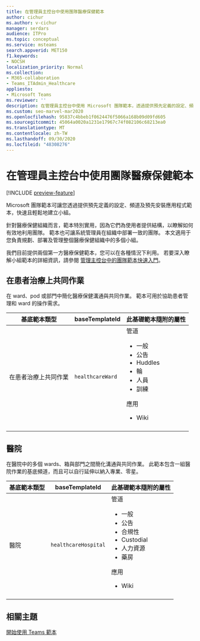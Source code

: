 ```yaml
---
title: 在管理員主控台中使用團隊醫療保健範本
author: cichur
ms.author: v-cichur
manager: serdars
audience: ITPro
ms.topic: conceptual
ms.service: msteams
search.appverid: MET150
f1.keywords:
- NOCSH
localization_priority: Normal
ms.collection:
- M365-collaboration
- Teams_ITAdmin_Healthcare
appliesto:
- Microsoft Teams
ms.reviewer: ''
description: 在管理員主控台中使用 Microsoft 團隊範本，透過提供預先定義的設定、頻道和應用程式範本，快速且輕鬆地建立小組。
ms.custom: seo-marvel-mar2020
ms.openlocfilehash: 95837c4bbeb1f0624476f5066a168b09d09fd605
ms.sourcegitcommit: 45064a0020a1231e17967c74f082106c68213ea0
ms.translationtype: MT
ms.contentlocale: zh-TW
ms.lasthandoff: 09/30/2020
ms.locfileid: "48308276"
---
```

# <a name="use-teams-healthcare-templates-in-the-admin-console"></a>在管理員主控台中使用團隊醫療保健範本

[!INCLUDE [preview-feature](../../includes/preview-feature.md)]

Microsoft 團隊範本可讓您透過提供預先定義的設定、頻道及預先安裝應用程式範本，快速且輕鬆地建立小組。

針對醫療保健組織而言，範本特別實用，因為它們為使用者提供結構，以瞭解如何有效地利用團隊。 範本也可讓系統管理員在組織中部署一致的團隊。 本文適用于您負責規劃、部署及管理整個醫療保健組織中的多個小組。

我們目前提供兩個第一方醫療保健範本，您可以在各種情況下利用。 若要深入瞭解小組範本的詳細資訊，請參閱 [管理主控台中的團隊範本快速入門](../../get-started-with-teams-templates-in-the-admin-console.md)。

## <a name="collaborate-on-patient-care"></a>在患者治療上共同作業

 在 ward、pod 或部門中簡化醫療保健溝通與共同作業。 範本可用於協助患者管理和 ward 的操作需求。

| 基底範本類型 |baseTemplateId| 此基礎範本隨附的屬性 |
| ------------------ |---|----------------------------------------------------- |
| 在患者治療上共同作業 |`healthcareWard` | 管道<ul><li>一般</li><li>公告</li><li>Huddles</li><li>輪</li><li>人員</li><li>訓練</li></ul> 應用 <ul><li>Wiki</li>|
||||

## <a name="hospital"></a>醫院

在醫院中的多個 wards、箱與部門之間簡化溝通與共同作業。 此範本包含一組醫院作業的基底頻道，而且可以自行延伸以納入專業、零星。

| 基底範本類型 |baseTemplateId | 此基礎範本隨附的屬性 |
| ------------------|-- |----------------------------------------------------- |
|醫院|`healthcareHospital`|管道 <ul><li>一般<li>公告</li><li>合規性</li><li>Custodial</li><li>人力資源</li><li>藥房</li></ul> 應用 <ul><li>Wiki</li></ul>|
||||

## <a name="related-topics"></a>相關主題

[開始使用 Teams 範本](../../get-started-with-teams-templates-in-the-admin-console.md)
